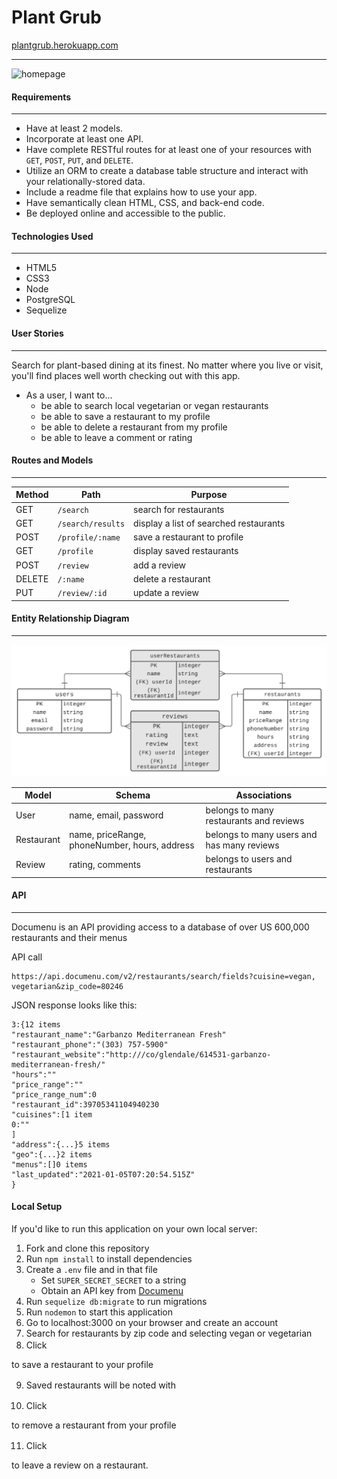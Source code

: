# Plant Grub
[plantgrub.herokuapp.com](https://plantgrub.herokuapp.com/)
___
![homepage](public/images/home.png)
#### Requirements
___

* Have at least 2 models.
* Incorporate at least one API.
* Have complete RESTful routes for at least one of your resources with `GET`, `POST`, `PUT`, and `DELETE`.
* Utilize an ORM to create a database table structure and interact with your relationally-stored data.
* Include a readme file that explains how to use your app.
* Have semantically clean HTML, CSS, and back-end code.
* Be deployed online and accessible to the public.

#### Technologies Used
___
* HTML5
* CSS3
* Node
* PostgreSQL
* Sequelize

#### User Stories
___
Search for plant-based dining at its finest. No matter where you live or visit, you'll find places well worth checking out with this app.
* As a user, I want to...
    * be able to search local vegetarian or vegan restaurants
    * be able to save a restaurant to my profile
    * be able to delete a restaurant from my profile
    * be able to leave a comment or rating

#### Routes and Models
___

| Method | Path | Purpose |
| ------ | -------------- | -------------------------------- |
| GET | `/search` | search for restaurants |
| GET | `/search/results` | display a list of searched restaurants |
| POST | `/profile/:name` | save a restaurant to profile |
| GET | `/profile` | display saved restaurants |
| POST | `/review` | add a review |
| DELETE | `/:name` | delete a restaurant |
| PUT | `/review/:id` | update a review |

#### Entity Relationship Diagram<br>
___
![ERD](public/images/erd.png)
<br>

| Model | Schema | Associations |
| ------| -------| ----------------------------------------- |
| User| name, email, password | belongs to many restaurants and reviews|
| Restaurant | name, priceRange, phoneNumber, hours, address | belongs to many users and has many reviews|
| Review | rating, comments | belongs to users and restaurants |

#### API
____
Documenu is an API providing access to a database of over US 600,000 restaurants and their menus

API call
```
https://api.documenu.com/v2/restaurants/search/fields?cuisine=vegan, vegetarian&zip_code=80246
```
JSON response looks like this:
```
3:{12 items
"restaurant_name":"Garbanzo Mediterranean Fresh"
"restaurant_phone":"(303) 757-5900"
"restaurant_website":"http:///co/glendale/614531-garbanzo-mediterranean-fresh/"
"hours":""
"price_range":""
"price_range_num":0
"restaurant_id":39705341104940230
"cuisines":[1 item
0:""
]
"address":{...}5 items
"geo":{...}2 items
"menus":[]0 items
"last_updated":"2021-01-05T07:20:54.515Z"
}
```
#### Local Setup
If you'd like to run this application on your own local server:

1. Fork and clone this repository
2. Run `npm install` to install dependencies
3. Create a `.env` file and in that file
    * Set `SUPER_SECRET_SECRET` to a string
    * Obtain an API key from [Documenu](https://documenu.com/)
4. Run `sequelize db:migrate` to run migrations
5. Run `nodemon` to start this application
6. Go to localhost:3000 on your browser and create an account
7. Search for restaurants by zip code and selecting vegan or vegetarian
8. Click <svg xmlns="http://www.w3.org/2000/svg" width="16" height="16" fill="currentColor" class="bi bi-save" viewBox="0 0 16 16">
  <path d="M2 1a1 1 0 0 0-1 1v12a1 1 0 0 0 1 1h12a1 1 0 0 0 1-1V2a1 1 0 0 0-1-1H9.5a1 1 0 0 0-1 1v7.293l2.646-2.647a.5.5 0 0 1 .708.708l-3.5 3.5a.5.5 0 0 1-.708 0l-3.5-3.5a.5.5 0 1 1 .708-.708L7.5 9.293V2a2 2 0 0 1 2-2H14a2 2 0 0 1 2 2v12a2 2 0 0 1-2 2H2a2 2 0 0 1-2-2V2a2 2 0 0 1 2-2h2.5a.5.5 0 0 1 0 1H2z"/>
</svg>  to save a restaurant to your profile

9. Saved restaurants will be noted with <svg xmlns="http://www.w3.org/2000/svg" width="16" height="16" fill="currentColor" class="bi bi-save-fill" viewBox="0 0 16 16">
  <path d="M8.5 1.5A1.5 1.5 0 0 1 10 0h4a2 2 0 0 1 2 2v12a2 2 0 0 1-2 2H2a2 2 0 0 1-2-2V2a2 2 0 0 1 2-2h6c-.314.418-.5.937-.5 1.5v7.793L4.854 6.646a.5.5 0 1 0-.708.708l3.5 3.5a.5.5 0 0 0 .708 0l3.5-3.5a.5.5 0 0 0-.708-.708L8.5 9.293V1.5z"/>
</svg>

10. Click <svg xmlns="http://www.w3.org/2000/svg" width="16" height="16" fill="currentColor" class="bi bi-trash" viewBox="0 0 16 16">
  <path d="M5.5 5.5A.5.5 0 0 1 6 6v6a.5.5 0 0 1-1 0V6a.5.5 0 0 1 .5-.5zm2.5 0a.5.5 0 0 1 .5.5v6a.5.5 0 0 1-1 0V6a.5.5 0 0 1 .5-.5zm3 .5a.5.5 0 0 0-1 0v6a.5.5 0 0 0 1 0V6z"/>
  <path fill-rule="evenodd" d="M14.5 3a1 1 0 0 1-1 1H13v9a2 2 0 0 1-2 2H5a2 2 0 0 1-2-2V4h-.5a1 1 0 0 1-1-1V2a1 1 0 0 1 1-1H6a1 1 0 0 1 1-1h2a1 1 0 0 1 1 1h3.5a1 1 0 0 1 1 1v1zM4.118 4 4 4.059V13a1 1 0 0 0 1 1h6a1 1 0 0 0 1-1V4.059L11.882 4H4.118zM2.5 3V2h11v1h-11z"/>
</svg> to remove a restaurant from your profile

11. Click <svg xmlns="http://www.w3.org/2000/svg" width="16" height="16" fill="currentColor" class="bi bi-pen" viewBox="0 0 16 16">
  <path d="m13.498.795.149-.149a1.207 1.207 0 1 1 1.707 1.708l-.149.148a1.5 1.5 0 0 1-.059 2.059L4.854 14.854a.5.5 0 0 1-.233.131l-4 1a.5.5 0 0 1-.606-.606l1-4a.5.5 0 0 1 .131-.232l9.642-9.642a.5.5 0 0 0-.642.056L6.854 4.854a.5.5 0 1 1-.708-.708L9.44.854A1.5 1.5 0 0 1 11.5.796a1.5 1.5 0 0 1 1.998-.001zm-.644.766a.5.5 0 0 0-.707 0L1.95 11.756l-.764 3.057 3.057-.764L14.44 3.854a.5.5 0 0 0 0-.708l-1.585-1.585z"/>
</svg> to leave a review on a restaurant.